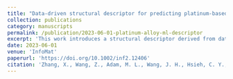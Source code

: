 ```yaml
---
title: "Data-driven structural descriptor for predicting platinum-based alloys as oxygen reduction electrocatalysts"
collection: publications
category: manuscripts
permalink: /publication/2023-06-01-platinum-alloy-ml-descriptor
excerpt: 'This work introduces a structural descriptor derived from data to predict Pt-based alloy performance in ORR catalysis.'
date: 2023-06-01
venue: 'InfoMat'
paperurl: 'https://doi.org/10.1002/inf2.12406'
citation: 'Zhang, X., Wang, Z., Adam, M. L., Wang, J. H., Hsieh, C. Y., Duan, C. R., Pang, C. H., Chu, P. K., Yu, X. F.*, & Zhao, H. T.* (2023). "Data-driven structural descriptor for predicting platinum-based alloys as oxygen reduction electrocatalysts." <i>InfoMat</i>, 5(6), e12406.'
---
```

